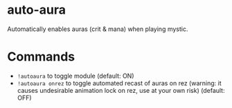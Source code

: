 # auto-aura
Automatically enables auras (crit & mana) when playing mystic.

# Commands
- `!autoaura` to toggle module (default: ON)
- `!autoaura onrez` to toggle automated recast of auras on rez (warning: it causes undesirable animation lock on rez, use at your own risk) (default: OFF)

